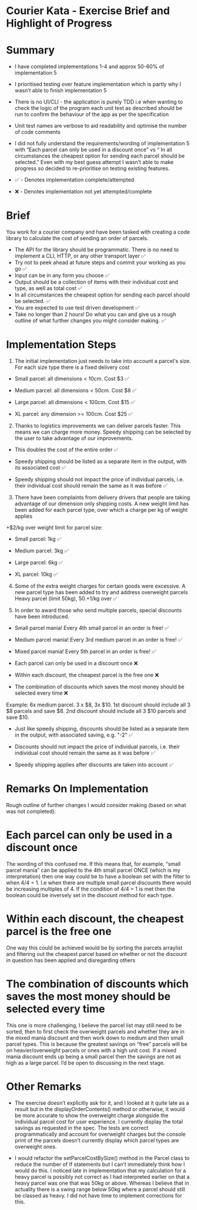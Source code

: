 # Courier Kata - Exercise Brief and Highlight of Progress

# Summary

- I have completed implementations 1-4 and approx 50-60% of implementation 5
- I prioritised testing over feature implementation which is partly why I wasn’t able to finish implementation 5
- There is no UI/CLI - the application is purely TDD i.e when wanting to check the logic of the program each unit test as described should be run to confirm the behaviour of the app as per the specification
- Unit test names are verbose to aid readability and optimise the number of code comments 
- I did not fully understand the requirements/wording of implementation 5 with “Each parcel can only be used in a discount once” vs “ In all circumstances the cheapest option for sending each parcel should be selected.” Even with my best guess attempt I wasn’t able to make progress so decided to re-prioritise on testing existing features.

- ✅ - Denotes implementation complete/attempted
- ❌ - Denotes implementation not yet attempted/complete

# Brief 
You work for a courier company and have been tasked with creating a code library to
calculate the cost of sending an order of parcels.

- The API for the library should be programmatic. There is no need to implement a CLI,
HTTP, or any other transport layer ✅ 
- Try not to peek ahead at future steps and commit your working as you go ✅
-  Input can be in any form you choose ✅
-  Output should be a collection of items with their individual cost and type, as well as
total cost ✅
- In all circumstances the cheapest option for sending each parcel should be selected. ✅
-  You are expected to use test driven development ✅
- Take no longer than 2 hours! Do what you can and give us a rough outline of what
further changes you might consider making. ✅

# Implementation Steps

1) The initial implementation just needs to take into account a parcel's size. For each size
type there is a fixed delivery cost

- Small parcel: all dimensions < 10cm. Cost $3 ✅

-  Medium parcel: all dimensions < 50cm. Cost $8 ✅

- Large parcel: all dimensions < 100cm. Cost $15 ✅

- XL parcel: any dimension >= 100cm. Cost $25 ✅

2) Thanks to logistics improvements we can deliver parcels faster. This means we can
charge more money. Speedy shipping can be selected by the user to take advantage of our
improvements.

- This doubles the cost of the entire order ✅

- Speedy shipping should be listed as a separate item in the output, with its associated
cost ✅

- Speedy shipping should not impact the price of individual parcels, i.e. their individual
cost should remain the same as it was before ✅

3) There have been complaints from delivery drivers that people are taking advantage of our
dimension only shipping costs. A new weight limit has been added for each parcel type, over
which a charge per kg of weight applies 

+$2/kg over weight limit for parcel size:

-  Small parcel: 1kg ✅

- Medium parcel: 3kg ✅

-  Large parcel: 6kg ✅

-  XL parcel: 10kg ✅

4) Some of the extra weight charges for certain goods were excessive. A new parcel type
has been added to try and address overweight parcels
Heavy parcel (limit 50kg), $50. +$1/kg over ✅

5) In order to award those who send multiple parcels, special discounts have been
introduced.

- Small parcel mania! Every 4th small parcel in an order is free! ✅

-  Medium parcel mania! Every 3rd medium parcel in an order is free! ✅

- Mixed parcel mania! Every 5th parcel in an order is free! ✅ 

-  Each parcel can only be used in a discount once ❌

-  Within each discount, the cheapest parcel is the free one ❌

- The combination of discounts which saves the most money should be selected every
time ❌

Example:
6x medium parcel. 3 x $8, 3x $10. 1st discount should include all 3 $8 parcels and save $8.
2nd discount should include all 3 $10 parcels and save $10.

- Just like speedy shipping, discounts should be listed as a separate item in the output,
with associated saving, e.g. "-2" ✅ 

- Discounts should not impact the price of individual parcels, i.e. their individual cost
should remain the same as it was before ✅

-  Speedy shipping applies after discounts are taken into account ✅

# Remarks On Implementation

Rough outline of further changes I would consider making (based on what was not completed):

# Each parcel can only be used in a discount once
The wording of this confused me. If this means that, for example, “small parcel mania” can be applied to the 4th small parcel ONCE (which is my interpretation) then one way could be to have a boolean set with the filter to when 4/4 = 1. I.e when there are multiple small parcel discounts there would be increasing multiples of 4. If the condition of 4/4 = 1 is met then the boolean could be inversely set in the discount method for each type. 

# Within each discount, the cheapest parcel is the free one 
One way this could be achieved would be by sorting the parcels arraylist and filtering out the cheapest parcel based on whether or not the discount in question has been applied and disregarding others

# The combination of discounts which saves the most money should be selected every time

This one is more challenging, I believe the parcel list may still need to be sorted, then to first check the overweight parcels and whether they are in the mixed mania discount and then work down to medium and then small parcel types. This is because the greatest savings on “free” parcels will be on heavier/overweight parcels or ones with a high unit cost. If a mixed mania discount ends up being a small parcel then the savings are not as high as a large parcel. I’d be open to discussing in the next stage.

# Other Remarks 
- The exercise doesn’t explicitly ask for it, and I looked at it quite late as a result but in the displayOrderContents() method or otherwise, it would be more accurate to show the overweight charge alongside the individual parcel cost for user experience. I currently display the total savings as requested in the spec. The tests are correct programmatically and account for overweight charges but the console print of the parcels doesn’t currently display which parcel types are overweight ones. 

- I would refactor the setParcelCostBySize() method in the Parcel class to reduce the number of If statements but I can’t immediately think how I would do this. I noticed late in implementation that my calculation for a heavy parcel is possibly not correct as I had interpreted earlier on that a heavy parcel was one that was 50kg or above. Whereas I believe that in actuality there is a swing range below 50kg where a parcel should still be classed as heavy. I did not have time to implement corrections for this.

